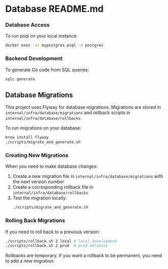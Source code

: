 # Database README.md

### Database Access
To run psql on your local instance:
```bash
docker exec -it mypostgres psql -U postgres
```

### Backend Development
To generate Go code from SQL queries:
```bash
sqlc generate
```

## Database Migrations
This project uses Flyway for database migrations. Migrations are stored in `internal/infra/database/migrations` and rollback scripts in `internal/infra/database/rollbacks`.

To run migrations on your database:
```bash
brew install flyway
./scripts/migrate_and_generate.sh
```

### Creating New Migrations
When you need to make database changes:

1. Create a new migration file in `internal/infra/database/migrations` with the next version number
2. Create a corresponding rollback file in `internal/infra/database/rollbacks`
3. Test the migration locally:
   ```bash
   ./scripts/migrate_and_generate.sh
   ```

### Rolling Back Migrations
If you need to roll back to a previous version:
```bash
./scripts/rollback.sh 2 local # local development
./scripts/rollback.sh 2 prod  # prod database
```
Rollbacks are temporary. If you want a rollback to be permanent, you need to add a new migration.
